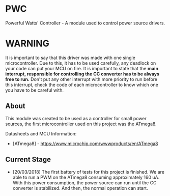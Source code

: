 # PWC
Powerful Watts' Controller - A module used to control power source drivers.

# WARNING
It is important to say that this driver was made with one single microcontroller. Due to this, it has to be used carefully, any deadlock on your code can put your MCU on fire. It is important to state that the **main interrupt, responsible for controlling the CC converter has to be always free to run.** Don't put any other interrupt with more priority to run before this interrupt, check the code of each microcontroller to know which one you have to be careful with.

## About
This module was created to be used as a controller for small power sources, the first microcontroller used on this project was the ATmega8.

Datasheets and MCU Information:
  * [ATmega8] - https://www.microchip.com/wwwproducts/en/ATmega8
  
## Current Stage
  * [20/03/2018] The first battery of tests for this project is finished. We are able to run a PWM on the ATmega8 consuming approximately 160 uA. With this power consumption, the power source can run until the CC converter is stabilized. And then, the normal operation can start.
